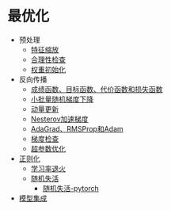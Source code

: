 
# 最优化

* 预处理
    * [特征缩放](https://blog.zhujian.life/posts/dea583b1.html)
    * [合理性检查](https://blog.zhujian.life/posts/869619ac.html)
    * [权重初始化](https://blog.zhujian.life/posts/cfd35552.html)
* 反向传播
    * [成绩函数、目标函数、代价函数和损失函数](https://blog.zhujian.life/posts/5d2f01d1.html)
    * [小批量随机梯度下降](https://blog.zhujian.life/posts/3c50d4b7.html)
    * [动量更新](https://blog.zhujian.life/posts/2b34c959.html)
    * [Nesterov加速梯度](https://blog.zhujian.life/posts/e51acd5.html)
    * [AdaGrad、RMSProp和Adam](https://blog.zhujian.life/posts/2bdd8f16.html)
    * [梯度检查](https://blog.zhujian.life/posts/d91a1c6f.html)
    * [超参数优化](https://blog.zhujian.life/posts/a042eba2.html)
* [正则化](https://blog.zhujian.life/posts/ce0afb50.html)
    * [学习率退火](https://blog.zhujian.life/posts/936eda30.html)
    * [随机失活](https://blog.zhujian.life/posts/20cc7a49.html)
        * [随机失活-pytorch](https://blog.zhujian.life/posts/2bee4fce.html)
* [模型集成](https://blog.zhujian.life/posts/e0761e53.html)